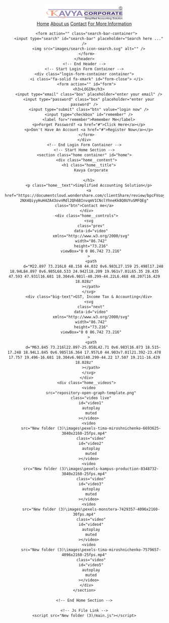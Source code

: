 <html lang="en">
  <head>
    <meta charset="UTF-8" />
    <meta http-equiv="X-UA-Compatible" content="IE=edge" />
    <meta name="viewport" content="width=device-width, initial-scale=1.0" />
    <title>Kavya Corporate</title>
    <!-- Css File Link -->
    <link rel="stylesheet" href="New folder (3)/style.css" />
    <!-- Font Awesome Link -->
    <link
      rel="stylesheet"
      href="https://cdnjs.cloudflare.com/ajax/libs/font-awesome/6.2.0/css/all.min.css"
      integrity="sha512-xh6O/CkQoPOWDdYTDqeRdPCVd1SpvCA9XXcUnZS2FmJNp1coAFzvtCN9BmamE+4aHK8yyUHUSCcJHgXloTyT2A=="
      crossorigin="anonymous"
      referrerpolicy="no-referrer"/>
  </head>
  <body>
    <!-- Start Header -->
    <header>
      <div id="menu-bar" class="fa-solid fa-bars"></div>
      <a href="https://www.google.com/maps/place/Kavya+Corporate/@21.2286407,72.8976496,15z/data=!4m6!3m5!1s0x3be04f6015cd43a9:0x8e4a3824004212dc!8m2!3d21.2286407!4d72.8976496!16s%2Fg%2F11gffhtnrn" class="header__logo">
        <img src="New folder (3)\images\logo.png" width="250" height="50" alt=""/>
      </a>
      <nav class="navbar">
        <div class="navbar__links">
          <a href="#">Home</a>
          <a href="New folder (3)\About Us.html">About us</a>
          <a href="https://documentcloud.wondershare.com/clientShare/review/bpcFVoayn8Msp0rtjRcN4WokAUXRE-2NX4QiyyHuH4ZA43ovnMdl2Qh6BInvqmV1CNclYhneKk8Q0UYuSMFQEg">Contact</a>
          <a href="https://documentcloud.wondershare.com/clientShare/review/bpcFVoayn8Msp0rtjRcN4bptw_kOGuIIXBcI0nJqNZsX4Ok14K89PRSwYLvsHu2A7_yXFN01NbTfwVNejfiwug">For More Information</a>
        </div>
      </nav>
      
      <form action="" class="search-bar-container">
        <input type="search" id="search-bar" placeholder="Search here ..." />
        <img src="images/search-icon-search.svg" alt="" />
      </form>
    </header>
    <!-- End Header -->
    <!-- Start Login Form Container -->
    <div class="login-form-container container">
      <i class="fa-solid fa-xmark" id="form-close"> </i>
      <form action="" id="form">
        <h3>LOGIN</h3>
        <input type="email" class="box" placeholder="enter your email" />
        <input type="password" class="box" placeholder="enter your password" />
        <input type="submit" class="btn" value="login now" />
        <input type="checkbox" id="remember" />
        <label for="remember">Remember Me</label>
        <p>Forget Password? <a href="#">Click Here</a></p>
        <p>Don't Have An Account <a href="#">Register Now</a></p>
      </form>
    </div>
    <!-- End Login Form Container -->
    <!-- Start Home Section -->
    <section class="home container" id="home">
      <div class="home__content">
        <h1 class="home__title">
          Kavya Corporate

        </h1>
        <p class="home__text">Simplified Accounting Solution</p>
        <a href="https://documentcloud.wondershare.com/clientShare/review/bpcFVoayn8Msp0rtjRcN4WokAUXRE-2NX4QiyyHuH4ZA43ovnMdl2Qh6BInvqmV1CNclYhneKk8Q0UYuSMFQEg" class="btn">Contact me</a>
      </div>
      <div class="home__controls">
        <svg
          class="prev"
          data-id="video"
          xmlns="http://www.w3.org/2000/svg"
          width="86.742"
          height="73.216"
          viewBox="0 0 86.742 73.216"
        >
          <path
            d="M22.897 73.216L0 48.158 44.032 0v6.983L27.159 25.498l17.248 18.94L84.897 0v6.985L68.533 24.942l18.209 19.961v7.01L65.35 28.435 47.593 47.931l16.681 18.304v6.981l-40.299-44.22L6.468 48.207l16.429 18.028z"
          ></path>
        </svg>
        <div class="big-text">GST, Income Tax & Accounting</div>
        <svg
          class="next"
          data-id="video"
          xmlns="http://www.w3.org/2000/svg"
          width="86.742"
          height="73.216"
          viewBox="0 0 86.742 73.216"
        >
          <path
            d="M63.845 73.216l22.897-25.058L42.71 0v6.983l16.873 18.515-17.248 18.94L1.845 0v6.985l16.364 17.957L0 44.903v7.01l21.392-23.478 17.757 19.496-16.681 18.304v6.981l40.299-44.22 17.507 19.211-16.429 18.028z"
          ></path>
        </svg>
      </div>
      <div class="home__videos">
        <video
          src="repository-open-graph-template.png"
          class="video live"
          id="video1"
          autoplay
          muted
        ></video>
        <video
          src="New folder (3)\images\pexels-tima-miroshnichenko-6693625-3840x2160-25fps.mp4"
          class="video"
          id="video2"
          autoplay
          muted
        ></video>
        <video
          src="New folder (3)\images\pexels-kampus-production-8348732-3840x2160-25fps.mp4"
          class="video"
          id="video3"
          autoplay
          muted
        ></video>
        <video
          src="New folder (3)\images\pexels-monstera-7429357-4096x2160-30fps.mp4"
          class="video"
          id="video4"
          autoplay
          muted
        ></video>
        <video
          src="New folder (3)\images\pexels-tima-miroshnichenko-7579657-4096x2160-25fps.mp4"
          class="video"
          id="video5"
          autoplay
          muted
        ></video>
      </div>
    </section>

    <!-- End Home Section -->

    <!-- Js File Link -->
    <script src="New folder (3)/main.js"></script>
  </body>
</html>
<!-- <svg
xmlns="http://www.w3.org/2000/svg"
width="86.742"
height="73.216"
viewBox="0 0 86.742 73.216"
>
<path
  d="M22.897 73.216L0 48.158 44.032 0v6.983L27.159 25.498l17.248 18.94L84.897 0v6.985L68.533 24.942l18.209 19.961v7.01L65.35 28.435 47.593 47.931l16.681 18.304v6.981l-40.299-44.22L6.468 48.207l16.429 18.028z"
></path>
</svg>
<svg
xmlns="http://www.w3.org/2000/svg"
width="86.742"
height="73.216"
viewBox="0 0 86.742 73.216"
>
<path
  d="M63.845 73.216l22.897-25.058L42.71 0v6.983l16.873 18.515-17.248 18.94L1.845 0v6.985l16.364 17.957L0 44.903v7.01l21.392-23.478 17.757 19.496-16.681 18.304v6.981l40.299-44.22 17.507 19.211-16.429 18.028z"
></path>
</svg> -->
